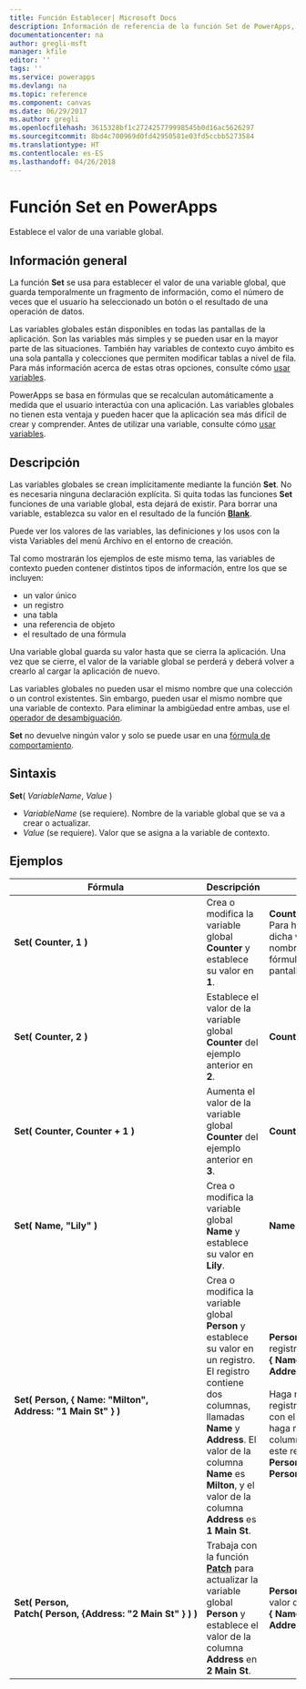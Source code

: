 ```yaml
---
title: Función Establecer| Microsoft Docs
description: Información de referencia de la función Set de PowerApps, con sintaxis y ejemplos
documentationcenter: na
author: gregli-msft
manager: kfile
editor: ''
tags: ''
ms.service: powerapps
ms.devlang: na
ms.topic: reference
ms.component: canvas
ms.date: 06/29/2017
ms.author: gregli
ms.openlocfilehash: 3615328bf1c272425779998545b0d16ac5626297
ms.sourcegitcommit: 8bd4c700969d0fd42950581e03fd5ccbb5273584
ms.translationtype: HT
ms.contentlocale: es-ES
ms.lasthandoff: 04/26/2018
---
```

# <a name="set-function-in-powerapps"></a>Función Set en PowerApps
Establece el valor de una variable global.

## <a name="overview"></a>Información general
La función **Set** se usa para establecer el valor de una variable global, que guarda temporalmente un fragmento de información, como el número de veces que el usuario ha seleccionado un botón o el resultado de una operación de datos.  

Las variables globales están disponibles en todas las pantallas de la aplicación.  Son las variables más simples y se pueden usar en la mayor parte de las situaciones.  También hay variables de contexto cuyo ámbito es una sola pantalla y colecciones que permiten modificar tablas a nivel de fila.  Para más información acerca de estas otras opciones, consulte cómo [usar variables](../working-with-variables.md).

PowerApps se basa en fórmulas que se recalculan automáticamente a medida que el usuario interactúa con una aplicación.  Las variables globales no tienen esta ventaja y pueden hacer que la aplicación sea más difícil de crear y comprender.  Antes de utilizar una variable, consulte cómo [usar variables](../working-with-variables.md).

## <a name="description"></a>Descripción
Las variables globales se crean implícitamente mediante la función **Set**.  No es necesaria ninguna declaración explícita.  Si quita todas las funciones **Set** funciones de una variable global, esta dejará de existir.  Para borrar una variable, establezca su valor en el resultado de la función [**Blank**](function-isblank-isempty.md).

Puede ver los valores de las variables, las definiciones y los usos con la vista Variables del menú Archivo en el entorno de creación.

Tal como mostrarán los ejemplos de este mismo tema, las variables de contexto pueden contener distintos tipos de información, entre los que se incluyen:

* un valor único
* un registro
* una tabla
* una referencia de objeto
* el resultado de una fórmula

Una variable global guarda su valor hasta que se cierra la aplicación.  Una vez que se cierre, el valor de la variable global se perderá y deberá volver a crearlo al cargar la aplicación de nuevo.

Las variables globales no pueden usar el mismo nombre que una colección o un control existentes.  Sin embargo, pueden usar el mismo nombre que una variable de contexto.  Para eliminar la ambigüedad entre ambas, use el [operador de desambiguación](operators.md#disambiguation-operator).

**Set** no devuelve ningún valor y solo se puede usar en una [fórmula de comportamiento](../working-with-formulas-in-depth.md).

## <a name="syntax"></a>Sintaxis
**Set**( *VariableName*, *Value* )

* *VariableName* (se requiere).  Nombre de la variable global que se va a crear o actualizar.
* *Value* (se requiere).  Valor que se asigna a la variable de contexto.

## <a name="examples"></a>Ejemplos
| Fórmula | Descripción | Resultado |
| --- | --- | --- |
| **Set(&nbsp;Counter,&nbsp;1&nbsp;)** |Crea o modifica la variable global **Counter** y establece su valor en **1**. |**Counter** tiene el valor **1**. Para hacer referencia a dicha variable, utilice el nombre **Counter** en una fórmula en cualquier pantalla. |
| **Set(&nbsp;Counter,&nbsp;2&nbsp;)** |Establece el valor de la variable global **Counter** del ejemplo anterior en **2**. |**Counter** tiene el valor **2**. |
| **Set(&nbsp;Counter,&nbsp;Counter + 1&nbsp;)** |Aumenta el valor de la variable global **Counter** del ejemplo anterior en **3**. |**Counter** tiene el valor **3**. |
| **Set(&nbsp;Name,&nbsp;"Lily" )** |Crea o modifica la variable global **Name** y establece su valor en **Lily**. |**Name** tiene el valor **Lily**. |
| **Set(&nbsp;Person,&nbsp;{&nbsp;Name:&nbsp;"Milton", Address:&nbsp;"1&nbsp;Main&nbsp;St"&nbsp;} )** |Crea o modifica la variable global **Person** y establece su valor en un registro. El registro contiene dos columnas, llamadas **Name** y **Address**. El valor de la columna **Name** es **Milton**, y el valor de la columna **Address** es **1 Main St**. |**Person** tiene el valor del registro **{&nbsp;Name:&nbsp;"Milton", Address:&nbsp;"1&nbsp;Main&nbsp;St"&nbsp;}**}.<br><br>Haga referencia a este registro como un todo con el nombre **Person**, o haga referencia a una columna individual de este registro con **Person.Name** o **Person.Address**. |
| **Set(&nbsp;Person, Patch(&nbsp;Person,&nbsp;{Address:&nbsp;"2&nbsp;Main&nbsp;St"&nbsp;}&nbsp;)&nbsp;)** |Trabaja con la función **[Patch](function-patch.md)** para actualizar la variable global **Person** y establece el valor de la columna **Address** en **2 Main St**. |**Person** ahora tiene el valor del registro **{&nbsp;Name:&nbsp;"Milton", Address:&nbsp;"2&nbsp;Main&nbsp;St"&nbsp;}**}. |

